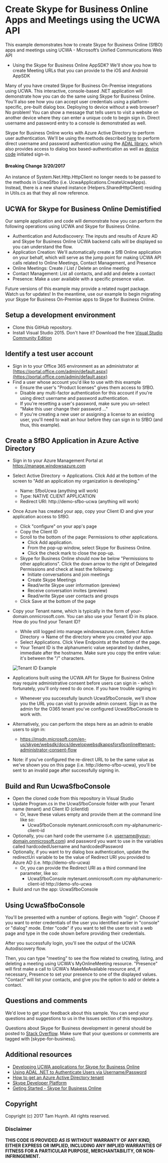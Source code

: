 # Create Skype for Business Online Apps and Meetings using the UCWA API

This example demonstrates how to create Skype for Business Online (SfBO) apps and meetings using UCWA - Microsoft’s Unified Communications Web API

  * Using the Skype for Business Online AppSDK? We'll show you how to create Meeting URLs that you can provide to the iOS and Android AppSDK

Many of you have created Skype for Business On-Premise integrations using UCWA.  This interactive, console-based .NET application will demonstrate how you can do the same using Skype for Business Online.  You'll also see how you can accept user credentials using a platform-specific, pre-built dialog box.  Deploying to device without a web browser?  No problem!  You can show a message that tells users to visit a website on another device where they can enter a unique code to begin sign in.  Direct username and password entry to a console is demonstrated as well.

Skype for Business Online works with Azure Active Directory to perform user authentication.  We'll be using the methods described [here](http://www.cloudidentity.com/blog/2014/07/08/using-adal-net-to-authenticate-users-via-usernamepassword/) to perform direct username and password authentication using the [ADAL library](https://www.nuget.org/packages/Microsoft.IdentityModel.Clients.ActiveDirectory), which also provides access to dialog box based-authentication as well as [device code](http://www.cloudidentity.com/blog/2015/12/02/new-adal-3-x-previewdevice-profile-linux-and-os-x-sample/) initiated sign-in.

#### Breaking Change 3/20/2017

An instance of System.Net.Http.HttpClient no longer needs to be passed to the methods in UcwaSfbo (i.e. UcwaApplications.CreateUcwaApps). Instead, there is a new shared instance (Helpers.SharedHttpClient) residing in Utils.cs as that they all now reference.  

## UCWA for Skype for Business Online Demistified

Our sample application and code will demonstrate how you can perform the following operations using UCWA and Skype for Business Online.

* Authentication and Autodiscovery: The inputs and results of Azure AD and Skype for Business Online UCWA backend calls will be displayed so you can understand the flow. 
* Application Creation: We'll automatically create a SfB Online application on your behalf, which will serve as the jump point for making UCWA API calls related to Online Meetings, Contact Management, and Presence
* Online Meetings: Create / List / Delete an online meeting
* Contact Management: List all contacts, and add and delete a contact
* Presence: Make a user available with a specific presence value.

Future versions of this example may provide a related nuget package.  Watch us for updates!   In the meantime, use our example to begin migrating your Skype for Business On-Premise apps to Skype for Business Online.

## Setup a development environment

* Clone this GitHub repository.
* Install Visual Studio 2015.  Don't have it?  Download the free [Visual Studio Community Edition](https://www.visualstudio.com/en-us/products/visual-studio-community-vs.aspx)

## Identify a test user account

* Sign in to your Office 365 environment as an administrator at [https://portal.office.com/admin/default.aspx](https://portal.office.com/admin/default.aspx)
* Find a user whose account you'd like to use with this example
  * Ensure the user's "Product licenses" gives them access to SfBO.  
  * Disable any multi-factor authentication for this account if you're using direct username and password authentication.
  * If you're resetting a user's password, make sure you un-select "Make this user change their password ..."
  * If you're creating a new user or assigning a license to an existing user, you'll need to wait an hour before they can sign in to SfBO (and thus, this example).

## Create a SfBO Application in Azure Active Directory

* Sign in to your Azure Management Portal at https://manage.windowsazure.com
* Select Active Directory -> Applications.  Click Add at the bottom of the screen to "Add an application my organization is developing."
    * Name: SfboUcwa (anything will work)
    * Type: NATIVE CLIENT APPLICATION
    * Redirect URI: http://demo-sfbo-ucwa (anything will work)
* Once Azure has created your app, copy your Client ID and give your application access to SfBO.  
   * Click "configure" on your app's page
   * Copy the Client ID
   * Scroll to the bottom of the page: Permissions to other applications.  
     * Click Add application.  
     * From the pop-up window, select Skype for Business Online.  
     * Click the check mark to close the pop-up.
   * Skype for Business Online should now be below "Permissions to other applications".   Click the down arrow to the right of Delegated Permissions and check at least the following:
     * Initiate conversations and join meetings
     * Create Skype Meetings
     * Read/write Skype user information (preview)
     * Receive conversation invites (preview)
     * Read/write Skype user contacts and groups
   * Click Save at the bottom of the page
* Copy your Tenant name, which is typically in the form of your-domain.onmicrosoft.com.  You can also use your Tenant ID in its place.  How do you find your Tenant ID?
  * While still logged into manage.windowsazure.com, Select Active Directory -> Name of the directory where you created your app.
  * Select Applications.  Click View Endpoints at the bottom of the page.
  * Your Tenant ID is the alphanumeric value separated by dashes, immediate after the hostname.  Make sure you copy the entire value: it's between the "/" characters.
 
 
  ![Tenant ID Example](https://raw.githubusercontent.com/OfficeDev/TrainingContent/master/O3653/O3653-8%20Deep%20Dive%20into%20the%20Office%20365%20Unified%20API/Images/Figure04.png)
   
   
* Applications built using the UCWA API for Skype for Business Online may require administrative consent before users can sign in - which fortunately, you'll only need to do once. If you have trouble signing in:
  * Whenever you successfully launch UcwaSfboConsole, we'll show you the URL you can visit to provide admin consent.  Sign in as the admin for the O365 tenant you've configured UcwaSfboConsole to work with. 
* Alternatively, you can perform the steps here as an admin to enable users to sign in:
  * https://msdn.microsoft.com/en-us/skype/websdk/docs/developwebsdkappsforsfbonline#tenant-administrator-consent-flow
* Note: if you've configured the re-direct URL to be the same value as we've shown you on this page (i.e. http://demo-sfbo-ucwa), you'll be sent to an invalid page after successfully signing in.  
  
## Build and Run UcwaSfboConsole

* Open the cloned code from this repository in Visual Studio
* Update Program.cs in the UcwaSfboConsole folder with your Tenant name (tenant) and Client ID (clientId) 
  * Or, leave these values empty and provide them at the command line like so: 
    * UcwaSfboConsole mytenant.onmicrosoft.com my-alphanumeric-client-id
* Optionally, you can hard code the username (i.e. username@your-domain.onmicrosoft.com) and password you want to use in the variables called hardcodedUsername and hardcodedPassword
* Optionally, if you want to try dialog box authentication, update the redirectUri variable to be the value of Redirect URI you provided to Azure AD (i.e. http://demo-sfo-ucwa)
  * Or, you can provide the Redirect URI as a third command line parameter, like so:
    * UcwaSfboConsole mytenant.onmicrosoft.com my-alphanumeric-client-id http://demo-sfo-ucwa
* Build and run the app: UcwaSfboConsole

## Using UcwaSfboConsole
 
You'll be presented with a number of options.  Begin with "login".  Choose if you want to enter credentials of the user you identified earlier in "console" or "dialog" mode.  Enter "code" if you want to tell the user to visit a web page and type in the code shown before providing their credentials.

After you successfully login, you'll see the output of the UCWA Autodiscovery flow.
 
Then, you can type "meeting" to see the flow related to creating, listing, and deleting a meeting using UCWA's MyOnlineMeeting resource.  "Presence" will first make a call to UCWA's MakeMeAvailable resource and, if necessary, Presence to set your presence to one of the displayed values.  "Contact" will list your contacts, and give you the option to add or delete a contact.

## Questions and comments

We'd love to get your feedback about this sample. You can send your questions and suggestions to us in the Issues section of this repository.

Questions about Skype for Business development in general should be posted to [Stack Overflow](http://stackoverflow.com/questions/tagged/skype-for-business). Make sure that your questions or comments are tagged with [skype-for-business].

## Additional resources

* [Developing UCWA applications for Skype for Business Online](https://msdn.microsoft.com/en-us/skype/ucwa/developingucwaapplicationsforsfbonline)
* [Using ADAL .NET to Authenticate Users via Username/Password](http://www.cloudidentity.com/blog/2014/07/08/using-adal-net-to-authenticate-users-via-usernamepassword/)
* [How to get an Azure Active Directory tenant](https://azure.microsoft.com/en-us/documentation/articles/active-directory-howto-tenant/)
* [Skype Developer Platform](https://dev.office.com/skype)
* [Geting Started - Skype for Business Online](https://dev.office.com/skype/getting-started)

## Copyright

Copyright (c) 2017 Tam Huynh. All rights reserved. 


### Disclaimer ###
**THIS CODE IS PROVIDED *AS IS* WITHOUT WARRANTY OF ANY KIND, EITHER EXPRESS OR IMPLIED, INCLUDING ANY IMPLIED WARRANTIES OF FITNESS FOR A PARTICULAR PURPOSE, MERCHANTABILITY, OR NON-INFRINGEMENT.**
